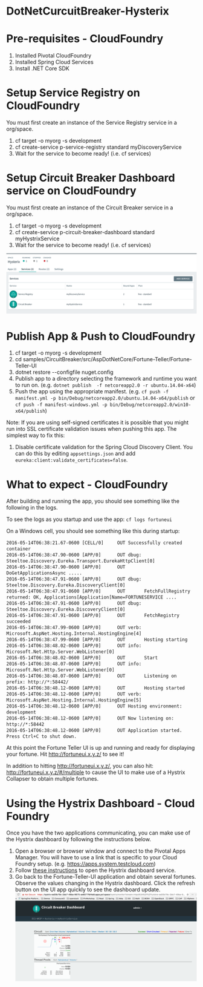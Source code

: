 # DotNetCurcuitBreaker-Hysterix
# Pre-requisites - CloudFoundry

1. Installed Pivotal CloudFoundry
2. Installed Spring Cloud Services
3. Install .NET Core SDK

# Setup Service Registry on CloudFoundry
You must first create an instance of the Service Registry service in a org/space.

1. cf target -o myorg -s development
2. cf create-service p-service-registry standard myDiscoveryService
3. Wait for the service to become ready! (i.e. cf services)

# Setup Circuit Breaker Dashboard service on CloudFoundry
You must first create an instance of the Circuit Breaker service in a org/space.

1. cf target -o myorg -s development
2. cf create-service p-circuit-breaker-dashboard standard myHystrixService
3. Wait for the service to become ready! (i.e. cf services)

![alt_text](https://github.com/reagul/DotNetCurcuitBreaker-Hysterix/blob/master/Docs/Hysterix_services.png)

# Publish App & Push to CloudFoundry

1. cf target -o myorg -s development
2. cd samples/CircuitBreaker/src/AspDotNetCore/Fortune-Teller/Fortune-Teller-UI
3. dotnet restore --configfile nuget.config
4. Publish app to a directory selecting the framework and runtime you want to run on.
(e.g. `dotnet publish  -f netcoreapp2.0 -r ubuntu.14.04-x64`)
5. Push the app using the appropriate manifest.
 (e.g. `cf push -f manifest.yml -p bin/Debug/netcoreapp2.0/ubuntu.14.04-x64/publish` or `cf push -f manifest-windows.yml -p bin/Debug/netcoreapp2.0/win10-x64/publish`)


Note: If you are using self-signed certificates it is possible that you might run into SSL certificate validation issues when pushing this app. The simplest way to fix this:

1. Disable certificate validation for the Spring Cloud Discovery Client.  You can do this by editing `appsettings.json` and add `eureka:client:validate_certificates=false`.

# What to expect - CloudFoundry
After building and running the app, you should see something like the following in the logs.

To see the logs as you startup and use the app: `cf logs fortuneui`

On a Windows cell, you should see something like this during startup:
```
2016-05-14T06:38:21.67-0600 [CELL/0]     OUT Successfully created container
2016-05-14T06:38:47.90-0600 [APP/0]      OUT dbug: Steeltoe.Discovery.Eureka.Transport.EurekaHttpClient[0]
2016-05-14T06:38:47.90-0600 [APP/0]      OUT       DoGetApplicationsAsync .....
2016-05-14T06:38:47.91-0600 [APP/0]      OUT dbug: Steeltoe.Discovery.Eureka.DiscoveryClient[0]
2016-05-14T06:38:47.91-0600 [APP/0]      OUT       FetchFullRegistry returned: OK, Applications[Application[Name=FORTUNESERVICE ....
2016-05-14T06:38:47.91-0600 [APP/0]      OUT dbug: Steeltoe.Discovery.Eureka.DiscoveryClient[0]
2016-05-14T06:38:47.91-0600 [APP/0]      OUT       FetchRegistry succeeded
2016-05-14T06:38:47.99-0600 [APP/0]      OUT verb: Microsoft.AspNet.Hosting.Internal.HostingEngine[4]
2016-05-14T06:38:47.99-0600 [APP/0]      OUT       Hosting starting
2016-05-14T06:38:48.02-0600 [APP/0]      OUT info: Microsoft.Net.Http.Server.WebListener[0]
2016-05-14T06:38:48.02-0600 [APP/0]      OUT       Start
2016-05-14T06:38:48.07-0600 [APP/0]      OUT info: Microsoft.Net.Http.Server.WebListener[0]
2016-05-14T06:38:48.07-0600 [APP/0]      OUT       Listening on prefix: http://*:58442/
2016-05-14T06:38:48.12-0600 [APP/0]      OUT       Hosting started
2016-05-14T06:38:48.12-0600 [APP/0]      OUT verb: Microsoft.AspNet.Hosting.Internal.HostingEngine[5]
2016-05-14T06:38:48.12-0600 [APP/0]      OUT Hosting environment: development
2016-05-14T06:38:48.12-0600 [APP/0]      OUT Now listening on: http://*:58442
2016-05-14T06:38:48.12-0600 [APP/0]      OUT Application started. Press Ctrl+C to shut down.
```
At this point the Fortune Teller UI is up and running and ready for displaying your fortune. Hit http://fortuneui.x.y.z/ to see it!

In addition to hitting http://fortuneui.x.y.z/, you can also hit: http://fortuneui.x.y.z/#/multiple to cause the UI to make use of a Hystrix Collapser to obtain multiple fortunes.

# Using the Hystrix Dashboard - Cloud Foundry

Once you have the two applications communicating, you can make use of the Hystrix dashboard by following the instructions below.  

1. Open a browser or browser window and connect to the Pivotal Apps Manager.  You will have to use a link that is specific to your Cloud Foundry setup. (e.g. https://apps.system.testcloud.com)
2. Follow [these instructions](http://docs.pivotal.io/spring-cloud-services/1-3/common/circuit-breaker/using-the-dashboard.html) to open the Hystrix dashboard service.
3. Go back to the Fortune-Teller-UI application and obtain several fortunes.  Observe the values changing in the Hystrix dashboard.  Click the refresh button on the UI app quickly to see the dashboard update.
![alt text](https://github.com/reagul/DotNetCurcuitBreaker-Hysterix/blob/master/Docs/Hysterix.png)

